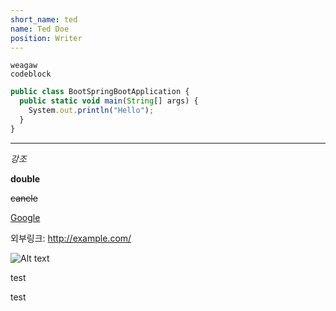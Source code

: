 ```yaml
---
short_name: ted
name: Ted Doe
position: Writer
---
```


    weagaw
    codeblock

```javascript
public class BootSpringBootApplication {
  public static void main(String[] args) {
    System.out.println("Hello");
  }
}

```

---

_강조_

**double**

~~cancle~~

[Google](https://google.com, 'google link')

외부링크: <http://example.com/>

![Alt text](/url.jpg)

test

test

